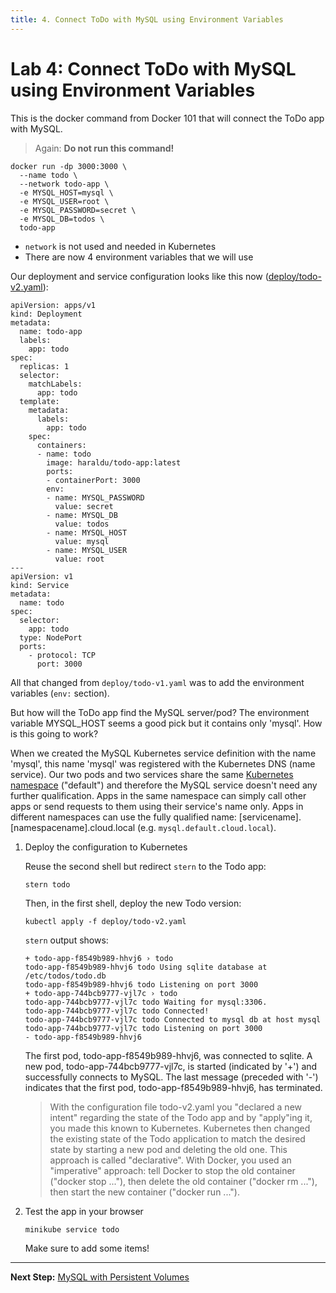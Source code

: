 ```yaml
---
title: 4. Connect ToDo with MySQL using Environment Variables
---
```


# Lab 4: Connect ToDo with MySQL using Environment Variables


This is the docker command from Docker 101 that will connect the ToDo app with MySQL.

> Again: **Do not run this command!**

```
docker run -dp 3000:3000 \
  --name todo \
  --network todo-app \
  -e MYSQL_HOST=mysql \
  -e MYSQL_USER=root \
  -e MYSQL_PASSWORD=secret \
  -e MYSQL_DB=todos \
  todo-app
```

* `network` is not used and needed in Kubernetes
* There are now 4 environment variables that we will use

Our deployment and service configuration looks like this now ([deploy/todo-v2.yaml](../deploy/todo-v2.yaml)):

```
apiVersion: apps/v1
kind: Deployment
metadata:
  name: todo-app
  labels:
    app: todo
spec:
  replicas: 1
  selector:
    matchLabels:
      app: todo
  template:
    metadata:
      labels:
        app: todo
    spec:
      containers:
      - name: todo
        image: haraldu/todo-app:latest
        ports:
        - containerPort: 3000
        env:
        - name: MYSQL_PASSWORD
          value: secret
        - name: MYSQL_DB
          value: todos
        - name: MYSQL_HOST
          value: mysql
        - name: MYSQL_USER
          value: root
---
apiVersion: v1
kind: Service
metadata:
  name: todo
spec:
  selector:
    app: todo
  type: NodePort
  ports:
    - protocol: TCP
      port: 3000
```

All that changed from `deploy/todo-v1.yaml` was to add the environment variables (`env:` section).

But how will the ToDo app find the MySQL server/pod? The environment variable MYSQL_HOST seems a good pick but it contains only 'mysql'. How is this going to work?

When we created the MySQL Kubernetes service definition with the name 'mysql', this name 'mysql' was registered with the Kubernetes DNS (name service). Our two pods and two services share the same [Kubernetes namespace](https://kubernetes.io/docs/concepts/overview/working-with-objects/namespaces/) ("default") and therefore the MySQL service doesn't need any further qualification. Apps in the same namespace can simply call other apps or send requests to them using their service's name only. Apps in different namespaces can use the fully qualified name: [servicename].[namespacename].cloud.local (e.g. `mysql.default.cloud.local`). 

1. Deploy the configuration to Kubernetes

    Reuse the second shell but redirect `stern` to the Todo app:

    ```
    stern todo
    ```

    Then, in the first shell, deploy the new Todo version:

    ```
    kubectl apply -f deploy/todo-v2.yaml
    ```

    `stern` output shows:

    ```
    + todo-app-f8549b989-hhvj6 › todo
    todo-app-f8549b989-hhvj6 todo Using sqlite database at /etc/todos/todo.db
    todo-app-f8549b989-hhvj6 todo Listening on port 3000
    + todo-app-744bcb9777-vjl7c › todo
    todo-app-744bcb9777-vjl7c todo Waiting for mysql:3306.
    todo-app-744bcb9777-vjl7c todo Connected!
    todo-app-744bcb9777-vjl7c todo Connected to mysql db at host mysql
    todo-app-744bcb9777-vjl7c todo Listening on port 3000
    - todo-app-f8549b989-hhvj6
    ```

    The first pod, todo-app-f8549b989-hhvj6, was connected to sqlite. 
    A new pod, todo-app-744bcb9777-vjl7c, is started (indicated by '+') and successfully connects to MySQL.
    The last message (preceded with '-') indicates that the first pod, todo-app-f8549b989-hhvj6, has terminated.

    > With the configuration file todo-v2.yaml you "declared a new intent" regarding the state of the Todo app and by "apply"ing it, you made this known to Kubernetes. Kubernetes then changed the existing state of the Todo application to match the desired state by starting a new pod and deleting the old one. This approach is called "declarative". 
    > With Docker, you used an "imperative" approach: tell Docker to stop the old container ("docker stop ..."), then delete the old container ("docker rm ..."), then start the new container ("docker run ..."). 


2. Test the app in your browser 

    ```
    minikube service todo
    ```

    Make sure to add some items!

---

**Next Step:** [MySQL with Persistent Volumes](lab5.md) 